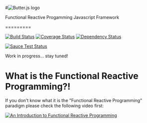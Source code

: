 #![Butter.js logo](https://raw.githubusercontent.com/bagel-framework/Butter.js/master/logos/logo.png)

Functional Reactive Progamming Javascript Framework

=========

[![Build Status](https://travis-ci.org/bagel-framework/Butter.js.svg?branch=master)](https://travis-ci.org/bagel-framework/Butter.js)
[![Coverage Status](https://img.shields.io/coveralls/bagel-framework/Butter.js.svg)](https://coveralls.io/r/bagel-framework/Butter.js)
[![Dependency Status](https://gemnasium.com/bagel-framework/Butter.js.svg)](https://gemnasium.com/bagel-framework/Butter.js)

[![Sauce Test Status](https://saucelabs.com/browser-matrix/butter.svg)](https://saucelabs.com/u/butter)

Work in progress... stay tuned!

# What is the Functional Reactive Programming?!
If you don't know what it is the "Functional Reactive Programming" paradigm please check the following video first:

[![An Introduction to Functional Reactive Programming](http://img.youtube.com/vi/ZOCCzDNsAtI/hqdefault.jpg)](https://www.youtube.com/watch?v=ZOCCzDNsAtI)



